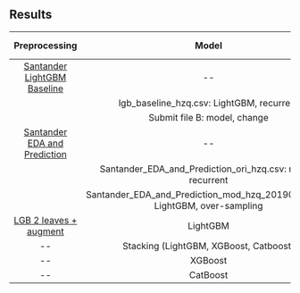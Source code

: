 ## Results
|Preprocessing|Model|Result (metric name)|
|:--:|:--:|:--:|
|[Santander LightGBM Baseline](https://www.kaggle.com/chocozzz/santander-lightgbm-baseline-lb-0-899)|--|0.899(Asserted))|
||lgb_baseline_hzq.csv: LightGBM, recurrent|0.898|
||Submit file B: model, change|score 2|
|[Santander EDA and Prediction](https://www.kaggle.com/gpreda/santander-eda-and-prediction)|--|0.9(Asserted)|
||Santander_EDA_and_Prediction_ori_hzq.csv: model, recurrent|0.9|
||Santander_EDA_and_Prediction_mod_hzq_20190315.csv: LightGBM, over-sampling|0.814|
|[LGB 2 leaves + augment](https://www.kaggle.com/jiweiliu/lgb-2-leaves-augment)|LightGBM|0.901|
|--|Stacking (LightGBM, XGBoost, Catboost)|0.897|
|--|XGBoost|0.899|
|--|CatBoost|0.895|
